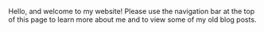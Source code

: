 Hello, and welcome to my website! Please use the navigation bar at the top of this page to learn more about me and to view some of my old blog posts.